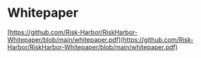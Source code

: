 # Whitepaper

[https://github.com/Risk-Harbor/RiskHarbor-Whitepaper/blob/main/whitepaper.pdf](https://github.com/Risk-Harbor/RiskHarbor-Whitepaper/blob/main/whitepaper.pdf)

